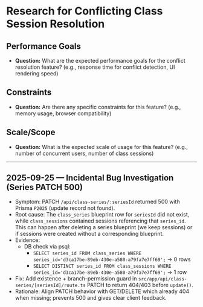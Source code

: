 # Research for Conflicting Class Session Resolution

## Performance Goals
- **Question:** What are the expected performance goals for the conflict resolution feature? (e.g., response time for conflict detection, UI rendering speed)

## Constraints
- **Question:** Are there any specific constraints for this feature? (e.g., memory usage, browser compatibility)

## Scale/Scope
- **Question:** What is the expected scale of usage for this feature? (e.g., number of concurrent users, number of class sessions)

---

## 2025-09-25 — Incidental Bug Investigation (Series PATCH 500)

- Symptom: PATCH `/api/class-series/:seriesId` returned 500 with Prisma `P2025` (update record not found).
- Root cause: The `class_series` blueprint row for `seriesId` did not exist, while `class_sessions` contained sessions referencing that `series_id`. This can happen after deleting a series blueprint (we keep sessions) or if sessions were created without a corresponding blueprint.
- Evidence:
  - DB check via psql:
    - `SELECT series_id FROM class_series WHERE series_id='d3ca17be-89eb-430e-a580-a79fa7e7ff69';` → 0 rows
    - `SELECT DISTINCT series_id FROM class_sessions WHERE series_id='d3ca17be-89eb-430e-a580-a79fa7e7ff69';` → 1 row
- Fix: Add existence + branch-permission guard in `src/app/api/class-series/[seriesId]/route.ts` PATCH to return 404/403 before `update()`.
- Rationale: Align PATCH behavior with GET/DELETE which already 404 when missing; prevents 500 and gives clear client feedback.
